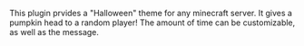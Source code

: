 This plugin prvides a "Halloween" theme for any minecraft server. It gives a pumpkin head to a random player! The amount of time can be customizable, as well as the message.

